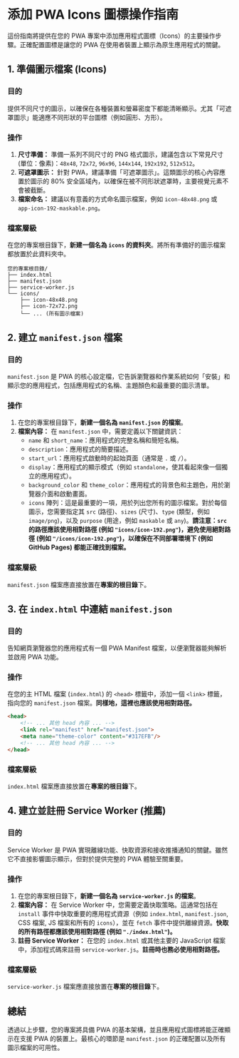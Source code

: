 # 添加 PWA Icons 圖標操作指南

這份指南將提供在您的 PWA 專案中添加應用程式圖標（Icons）的主要操作步驟。正確配置圖標是讓您的 PWA 在使用者裝置上顯示為原生應用程式的關鍵。

## 1. 準備圖示檔案 (Icons)

### 目的
提供不同尺寸的圖示，以確保在各種裝置和螢幕密度下都能清晰顯示。尤其「可遮罩圖示」能適應不同形狀的平台圖標（例如圓形、方形）。

### 操作
1.  **尺寸準備：** 準備一系列不同尺寸的 PNG 格式圖示，建議包含以下常見尺寸 (單位：像素)：`48x48`, `72x72`, `96x96`, `144x144`, `192x192`, `512x512`。
2.  **可遮罩圖示：** 針對 PWA，建議準備「可遮罩圖示」。這類圖示的核心內容應置於圖示的 80% 安全區域內，以確保在被不同形狀遮罩時，主要視覺元素不會被截斷。
3.  **檔案命名：** 建議以有意義的方式命名圖示檔案，例如 `icon-48x48.png` 或 `app-icon-192-maskable.png`。

### 檔案層級
在您的專案根目錄下，**新建一個名為 `icons` 的資料夾**。將所有準備好的圖示檔案都放置於此資料夾中。

```
您的專案根目錄/
├── index.html
├── manifest.json
├── service-worker.js
└── icons/
    ├── icon-48x48.png
    ├── icon-72x72.png
    └── ... (所有圖示檔案)
```

## 2. 建立 `manifest.json` 檔案

### 目的
`manifest.json` 是 PWA 的核心設定檔，它告訴瀏覽器和作業系統如何「安裝」和顯示您的應用程式，包括應用程式的名稱、主題顏色和最重要的圖示清單。

### 操作
1.  在您的專案根目錄下，**新建一個名為 `manifest.json` 的檔案**。
2.  **檔案內容：** 在 `manifest.json` 中，需要定義以下關鍵資訊：
    *   `name` 和 `short_name`：應用程式的完整名稱和簡短名稱。
    *   `description`：應用程式的簡要描述。
    *   `start_url`：應用程式啟動時的起始頁面（通常是 `.` 或 `/`）。
    *   `display`：應用程式的顯示模式（例如 `standalone`，使其看起來像一個獨立的應用程式）。
    *   `background_color` 和 `theme_color`：應用程式的背景色和主題色，用於瀏覽器介面和啟動畫面。
    *   `icons` 陣列：這是最重要的一項，用於列出您所有的圖示檔案。對於每個圖示，您需要指定其 `src` (路徑)、`sizes` (尺寸)、`type` (類型，例如 `image/png`)，以及 `purpose` (用途，例如 `maskable` 或 `any`)。**請注意：`src` 的路徑應該使用相對路徑 (例如 `"icons/icon-192.png"`)，避免使用絕對路徑 (例如 `"/icons/icon-192.png"`)，以確保在不同部署環境下 (例如 GitHub Pages) 都能正確找到檔案。**

### 檔案層級
`manifest.json` 檔案應直接放置在**專案的根目錄**下。

## 3. 在 `index.html` 中連結 `manifest.json`

### 目的
告知網頁瀏覽器您的應用程式有一個 PWA Manifest 檔案，以便瀏覽器能夠解析並啟用 PWA 功能。

### 操作
在您的主 HTML 檔案 (`index.html`) 的 `<head>` 標籤中，添加一個 `<link>` 標籤，指向您的 `manifest.json` 檔案。**同樣地，這裡也應該使用相對路徑。**

```html
<head>
    <!-- ... 其他 head 內容 ... -->
    <link rel="manifest" href="manifest.json">
    <meta name="theme-color" content="#317EFB"/>
    <!-- ... 其他 head 內容 ... -->
</head>
```

### 檔案層級
`index.html` 檔案應直接放置在**專案的根目錄**下。

## 4. 建立並註冊 Service Worker (推薦)

### 目的
Service Worker 是 PWA 實現離線功能、快取資源和接收推播通知的關鍵。雖然它不直接影響圖示顯示，但對於提供完整的 PWA 體驗至關重要。

### 操作
1.  在您的專案根目錄下，**新建一個名為 `service-worker.js` 的檔案**。
2.  **檔案內容：** 在 Service Worker 中，您需要定義快取策略。這通常包括在 `install` 事件中快取重要的應用程式資源（例如 `index.html`, `manifest.json`, CSS 檔案, JS 檔案和所有的 `icons`），並在 `fetch` 事件中提供離線資源。**快取的所有路徑都應該使用相對路徑 (例如 `"./index.html"`)。**
3.  **註冊 Service Worker：** 在您的 `index.html` 或其他主要的 JavaScript 檔案中，添加程式碼來註冊 `service-worker.js`。**註冊時也務必使用相對路徑。**

### 檔案層級
`service-worker.js` 檔案應直接放置在**專案的根目錄**下。

## 總結

透過以上步驟，您的專案將具備 PWA 的基本架構，並且應用程式圖標將能正確顯示在支援 PWA 的裝置上。最核心的環節是 `manifest.json` 的正確配置以及所有圖示檔案的可用性。
